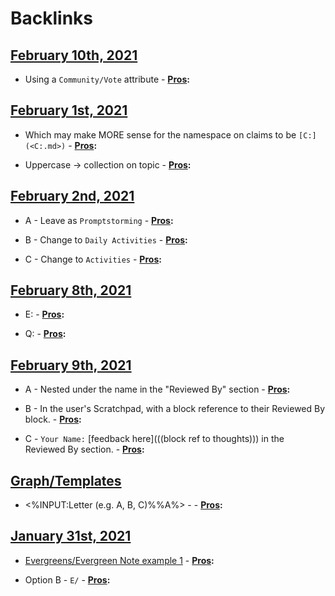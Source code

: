 
# Backlinks
## [February 10th, 2021](<February 10th, 2021.md>)
- Using a `Community/Vote` attribute
                            - **[Pros](<Pros.md>):**

## [February 1st, 2021](<February 1st, 2021.md>)
- Which may make MORE sense for the namespace on claims to be `[C:](<C:.md>)` 
                                - **[Pros](<Pros.md>):**

- Uppercase → collection on topic
                    - **[Pros](<Pros.md>):**

## [February 2nd, 2021](<February 2nd, 2021.md>)
- A - Leave as `Promptstorming` 
                    - **[Pros](<Pros.md>):**

- B - Change to `Daily Activities`
                    - **[Pros](<Pros.md>):**

- C - Change to `Activities`
                    - **[Pros](<Pros.md>):**

## [February 8th, 2021](<February 8th, 2021.md>)
- E:
                            - **[Pros](<Pros.md>):**

- Q:
                            - **[Pros](<Pros.md>):**

## [February 9th, 2021](<February 9th, 2021.md>)
- A - Nested under the name in the "Reviewed By" section
                                    - **[Pros](<Pros.md>):**

- B - In the user's Scratchpad, with a block reference to their Reviewed By block.
                                    - **[Pros](<Pros.md>):**

- C - `Your Name:` [feedback here](((block ref to thoughts))) in the Reviewed By section.
                                    - **[Pros](<Pros.md>):**

## [Graph/Templates](<Graph/Templates.md>)
- <%INPUT:Letter (e.g. A, B, C)%%A%> -
                - **[Pros](<Pros.md>):**

## [January 31st, 2021](<January 31st, 2021.md>)
- [Evergreens/Evergreen Note example 1](<Evergreens/Evergreen Note example 1.md>)
                    - **[Pros](<Pros.md>):**

- Option B - `E/`
                    - **[Pros](<Pros.md>):**

